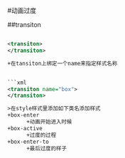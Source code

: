 #动画过度

##transiton

```xml

<transiton>
</transiton>

+在tansiton上绑定一个name来指定样式名称


```xml
<transiton name="box">
</transiton>

>在style样式里添加如下类名添加样式
+box-enter 
      +动画开始进入时候
+box-active 
      +过度的过程
+box-enter-to
      +最后过度的样子
      
